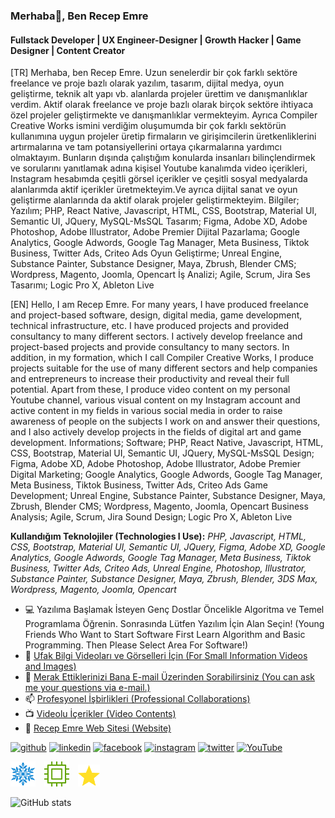 ### Merhaba👋, Ben Recep Emre
#### Fullstack Developer | UX Engineer-Designer | Growth Hacker | Game Designer | Content Creator

[TR] Merhaba, ben Recep Emre. Uzun senelerdir bir çok farklı sektöre freelance ve proje bazlı olarak yazılım, tasarım, dijital medya, oyun geliştirme, teknik alt yapı vb. alanlarda projeler ürettim ve danışmanlıklar verdim. Aktif olarak freelance ve proje bazlı olarak birçok sektöre ihtiyaca özel projeler geliştirmekte ve danışmanlıklar vermekteyim. Ayrıca Compiler Creative Works ismini verdiğim oluşumumda bir çok farklı sektörün kullanımına uygun projeler üretip firmaların ve girişimcilerin üretkenliklerini artırmalarına ve tam potansiyellerini ortaya çıkarmalarına yardımcı olmaktayım. Bunların dışında çalıştığım konularda insanları bilinçlendirmek ve sorularını yanıtlamak adına kişisel Youtube kanalımda video içerikleri, Instagram hesabımda çeşitli görsel içerikler ve çeşitli sosyal medyalarda alanlarımda aktif içerikler üretmekteyim.Ve ayrıca dijital sanat ve oyun geliştirme alanlarında da aktif olarak projeler geliştirmekteyim. Bilgiler; Yazılım; PHP, React Native, Javascript, HTML, CSS, Bootstrap, Material UI, Semantic UI, JQuery, MySQL-MsSQL Tasarım; Figma, Adobe XD, Adobe Photoshop, Adobe Illustrator, Adobe Premier Dijital Pazarlama; Google Analytics, Google Adwords, Google Tag Manager, Meta Business, Tiktok Business, Twitter Ads, Criteo Ads Oyun Geliştirme; Unreal Engine, Substance Painter, Substance Designer, Maya, Zbrush, Blender CMS; Wordpress, Magento, Joomla, Opencart İş Analizi; Agile, Scrum, Jira Ses Tasarımı; Logic Pro X, Ableton Live

[EN] Hello, I am Recep Emre. For many years, I have produced freelance and project-based software, design, digital media, game development, technical infrastructure, etc. I have produced projects and provided consultancy to many different sectors. I actively develop freelance and project-based projects and provide consultancy to many sectors. In addition, in my formation, which I call Compiler Creative Works, I produce projects suitable for the use of many different sectors and help companies and entrepreneurs to increase their productivity and reveal their full potential. Apart from these, I produce video content on my personal Youtube channel, various visual content on my Instagram account and active content in my fields in various social media in order to raise awareness of people on the subjects I work on and answer their questions, and I also actively develop projects in the fields of digital art and game development. Informations; Software; PHP, React Native, Javascript, HTML, CSS, Bootstrap, Material UI, Semantic UI, JQuery, MySQL-MsSQL Design; Figma, Adobe XD, Adobe Photoshop, Adobe Illustrator, Adobe Premier Digital Marketing; Google Analytics, Google Adwords, Google Tag Manager, Meta Business, Tiktok Business, Twitter Ads, Criteo Ads Game Development; Unreal Engine, Substance Painter, Substance Designer, Maya, Zbrush, Blender CMS; Wordpress, Magento, Joomla, Opencart Business Analysis; Agile, Scrum, Jira Sound Design; Logic Pro X, Ableton Live

**Kullandığım Teknolojiler (Technologies I Use):** *PHP, Javascript, HTML, CSS, Bootstrap, Material UI, Semantic UI, JQuery, Figma, Adobe XD, Google Analytics, Google Adwords, Google Tag Manager, Meta Business, Tiktok Business, Twitter Ads, Criteo Ads, Unreal Engine, Photoshop, Illustrator, Substance Painter, Substance Designer, Maya, Zbrush, Blender, 3DS Max, Wordpress, Magento, Joomla, Opencart* 

- 💻 Yazılıma Başlamak İsteyen Genç Dostlar Öncelikle Algoritma ve Temel Programlama Öğrenin. Sonrasında Lütfen Yazılım İçin Alan Seçin! (Young Friends Who Want to Start Software First Learn Algorithm and Basic Programming. Then Please Select Area For Software!)
- 🔭 [Ufak Bilgi Videoları ve Görselleri İçin (For Small Information Videos and Images)](https://www.instagram.com/reercetin/)  
- 💬 [Merak Ettiklerinizi Bana E-mail Üzerinden Sorabilirsiniz (You can ask me your questions via e-mail.)](mailto:iletisim@recepemreercetin.com) 
- 📫 [Profesyonel İşbirlikleri (Professional Collaborations)](mailto:contact@recepemreercetin.com) 
- 📺 [Videolu İçerikler (Video Contents)](https://www.youtube.com/channel/UCYS7daPnN2_--teHVAsUS4Q?)  
- 🏫 [Recep Emre Web Sitesi (Website)](https://www.recepemreercetin.com/) 


[<img src='https://cdn.jsdelivr.net/npm/simple-icons@3.0.1/icons/github.svg' alt='github' height='40'>](https://github.com/reercetin)  [<img src='https://cdn.jsdelivr.net/npm/simple-icons@3.0.1/icons/linkedin.svg' alt='linkedin' height='40'>](https://www.linkedin.com/in/https://www.linkedin.com/in/recep-emre-ercetin-254489bb//)  [<img src='https://cdn.jsdelivr.net/npm/simple-icons@3.0.1/icons/facebook.svg' alt='facebook' height='40'>](https://www.facebook.com/reercetin)  [<img src='https://cdn.jsdelivr.net/npm/simple-icons@3.0.1/icons/instagram.svg' alt='instagram' height='40'>](https://www.instagram.com/reercetin/)  [<img src='https://cdn.jsdelivr.net/npm/simple-icons@3.0.1/icons/twitter.svg' alt='twitter' height='40'>](https://twitter.com/reercetin)  [<img src='https://cdn.jsdelivr.net/npm/simple-icons@3.0.1/icons/youtube.svg' alt='YouTube' height='40'>](https://www.youtube.com/channel/RecepEmreErçetin) 

<a href='https://archiveprogram.github.com/'><img src='https://raw.githubusercontent.com/acervenky/animated-github-badges/master/assets/acbadge.gif' width='40' height='40'></a> <a href='https://docs.github.com/en/developers'><img src='https://raw.githubusercontent.com/acervenky/animated-github-badges/master/assets/devbadge.gif' width='40' height='40'></a> <a href='https://stars.github.com/'><img src='https://raw.githubusercontent.com/acervenky/animated-github-badges/master/assets/starbadge.gif' width='35' height='35'></a> 

![GitHub stats](https://github-readme-stats.vercel.app/api?username=reercetin&show_icons=true)  
